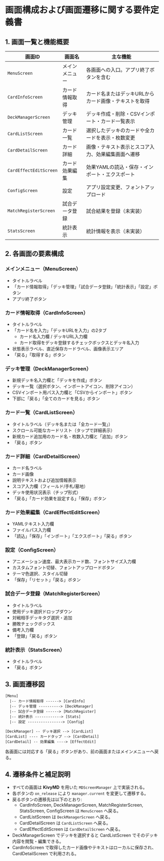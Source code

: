 # 画面構成および画面遷移に関する要件定義書

## 1. 画面一覧と機能概要

| 画面ID | 画面名 | 主な機能 |
| ------ | ------ | -------- |
| `MenuScreen` | メインメニュー | 各画面への入口。アプリ終了ボタンを含む |
| `CardInfoScreen` | カード情報取得 | カード名またはデッキURLからカード画像・テキストを取得 |
| `DeckManagerScreen` | デッキ管理 | デッキ作成・削除・CSVインポート・カード一覧表示 |
| `CardListScreen` | カード一覧 | 選択したデッキのカードや全カードを表示・枚数変更 |
| `CardDetailScreen` | カード詳細 | 画像・テキスト表示とスコア入力、効果編集画面へ遷移 |
| `CardEffectEditScreen` | カード効果編集 | 効果YAMLの読込・保存・インポート・エクスポート |
| `ConfigScreen` | 設定 | アプリ設定変更、フォントアップロード |
| `MatchRegisterScreen` | 試合データ登録 | 試合結果を登録（未実装） |
| `StatsScreen` | 統計表示 | 統計情報を表示（未実装） |

## 2. 各画面の要素構成

### メインメニュー（MenuScreen）
- タイトルラベル
- 「カード情報取得」「デッキ管理」「試合データ登録」「統計表示」「設定」ボタン
- アプリ終了ボタン

### カード情報取得（CardInfoScreen）
- タイトルラベル
- 「カード名を入力」「デッキURLを入力」の2タブ
  - カード名入力欄 / デッキURL入力欄
  - カード取得をデッキ登録するチェックボックスとデッキ名入力
- 状態表示ラベル、直近保存カードラベル、画像表示エリア
- 「戻る」「取得する」ボタン

### デッキ管理（DeckManagerScreen）
- 新規デッキ名入力欄と「デッキを作成」ボタン
- デッキ一覧（選択ボタン、インポートアイコン、削除アイコン）
- CSVインポート用パス入力欄と「CSVからインポート」ボタン
- 下部に「戻る」「全てのカードを見る」ボタン

### カード一覧（CardListScreen）
- タイトルラベル（デッキ名または「全カード一覧」）
- スクロール可能なカードリスト（タップで詳細表示）
- 新規カード追加用のカード名・枚数入力欄と「追加」ボタン
- 「戻る」ボタン

### カード詳細（CardDetailScreen）
- カード名ラベル
- カード画像
- 説明テキストおよび追加情報表示
- スコア入力欄（フィールド/手札/墓地）
- デッキ使用状況表示（チップ形式）
- 「戻る」「カード効果を設定する」「保存」ボタン

### カード効果編集（CardEffectEditScreen）
- YAMLテキスト入力欄
- ファイルパス入力欄
- 「読込」「保存」「インポート」「エクスポート」「戻る」ボタン

### 設定（ConfigScreen）
- アニメーション速度、最大表示カード数、フォントサイズ入力欄
- カスタムフォント切替、フォントアップロードボタン
- テーマ色選択、スタイル切替
- 「保存」「リセット」「戻る」ボタン

### 試合データ登録（MatchRegisterScreen）
- タイトルラベル
- 使用デッキ選択ドロップダウン
- 対戦相手デッキタグ選択・追加
- 勝敗チェックボックス
- 備考入力欄
- 「登録」「戻る」ボタン

### 統計表示（StatsScreen）
- タイトルラベル
- 「戻る」ボタン

## 3. 画面遷移図

```
[Menu]
  |-- カード情報取得 ------> [CardInfo]
  |-- デッキ管理 ----------> [DeckManager]
  |-- 試合データ登録 ------> [MatchRegister]
  |-- 統計表示 ------------> [Stats]
  |-- 設定 ----------------> [Config]

[DeckManager] -- デッキ選択 --> [CardList]
[CardList] ---- カードタップ --> [CardDetail]
[CardDetail] -- 効果編集 ----> [EffectEdit]
```
各画面には対応する「戻る」ボタンがあり、前の画面またはメインメニューへ戻る。

## 4. 遷移条件と補足説明
- すべての画面は **KivyMD** を用いた `MDScreenManager` 上で実装される。
- 各ボタンの `on_release` により `manager.current` を変更して遷移する。
- 戻るボタンの遷移先は以下のとおり:
  - CardInfoScreen, DeckManagerScreen, MatchRegisterScreen, StatsScreen, ConfigScreen は `MenuScreen` へ戻る。
  - CardListScreen は `DeckManagerScreen` へ戻る。
  - CardDetailScreen は `CardListScreen` へ戻る。
  - CardEffectEditScreen は `CardDetailScreen` へ戻る。
- DeckManagerScreen でデッキを選択すると CardListScreen でそのデッキ内容を閲覧・編集できる。
- CardInfoScreen で取得したカード画像やテキストはローカルに保存され、CardDetailScreen で利用される。
